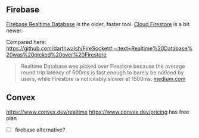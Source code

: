 ## Firebase
[Firebase Realtime Database](https://firebase.google.com/products/realtime-database) is the older, faster tool.
[Cloud Firestore](https://firebase.google.com/products/firestore) is a bit newer.

Compared here:
https://github.com/darthwalsh/FireSocket#:~:text=Realtime%20Database%20was%20picked%20over%20Firestore
>Realtime Database was picked over Firestore because the average round trip latency of 600ms is fast enough to barely be noticed by users, while Firestore is noticeably slower at 1500ms. [medium.com](https://medium.com/@d8schreiber/firebase-performance-firestore-and-realtime-database-latency-13effcade26d)
## Convex
https://www.convex.dev/realtime
https://www.convex.dev/pricing has free plan
- [ ] firebase alternative?


